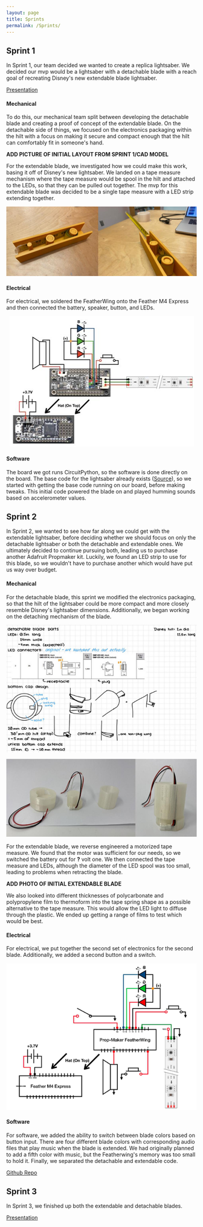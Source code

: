 ```yaml
---
layout: page
title: Sprints
permalink: /Sprints/
---
```


## Sprint 1
In Sprint 1, our team decided we wanted to create a replica lightsaber. We decided our mvp would be a lightsaber with a detachable blade with a reach goal of recreating Disney's new extendable blade lightsaber. 

[Presentation](https://docs.google.com/presentation/d/1-5Kee44TzqyZskYLsyKVEHtzWcdqXS3h8iD9GProHQo/edit?usp=sharing)

#### Mechanical
To do this, our mechanical team split between developing the detachable blade and creating a proof of concept of the extendable blade. On the detachable side of things, we focused on the electronics packaging within the hilt with a focus on making it secure and compact enough that the hilt can comfortably fit in someone's hand.

**ADD PICTURE OF INITIAL LAYOUT FROM SPRINT 1/CAD MODEL**

For the extendable blade, we investigated how we could make this work, basing it off of Disney's new lightsaber. We landed on a tape measure mechanism where the tape measure would be spool in the hilt and attached to the LEDs, so that they can be pulled out together. The mvp for this extendable blade was decided to be a single tape measure with a LED strip extending together.

<p align="center">
  <img src="./sprint1extendable.jpg" alt="Extendable Proof of Concept">
</p>

#### Electrical
For electrical, we soldered the FeatherWing onto the Feather M4 Express and then connected the battery, speaker, button, and LEDs. 

<p align="center">
  <img src="./sprint1electrical.jpg" alt="Sprint 1 Circuit Diagram">
</p>

#### Software
The board we got runs CircuitPython, so the software is done directly on the board. The base code for the lightsaber already exists ([Source](https://learn.adafruit.com/hallowing-lightsaber/program-with-circuitpython)), so we started with getting the base code running on our board, before making tweaks. This initial code powered the blade on and played humming sounds based on accelerometer values.


## Sprint 2
In Sprint 2, we wanted to see how far along we could get with the extendable lightsaber, before deciding whether we should focus on only the detachable lightsaber or both the detachable and extendable ones. We ultimately decided to continue pursuing both, leading us to purchase another Adafruit Propmaker kit. Luckily, we found an LED strip to use for this blade, so we wouldn't have to purchase another which would have put us way over budget.

#### Mechanical
For the detachable blade, this sprint we modified the electronics packaging, so that the hilt of the lightsaber could be more compact and more closely resemble Disney's lightsaber dimensions. Additionally, we began working on the detaching mechanism of the blade. 

<p align="center">
  <img src="./sprint2detachabledesign.png" alt="Sprint 2 Detaching Mechanism Design">
</p>

<p align="center">
  <img src="./sprint2detachableprinted.jpg" alt="Sprint 2 Detaching Mechanism">
</p>

For the extendable blade, we reverse engineered a motorized tape measure. We found that the motor was sufficient for our needs, so we switched the battery out for **?** volt one. We then connected the tape measure and LEDs, although the diameter of the LED spool was too small, leading to problems when retracting the blade. 

**ADD PHOTO OF INITIAL EXTENDABLE BLADE**

We also looked into different thicknesses of polycarbonate and polypropylene film to thermoform into the tape spring shape as a possible alternative to the tape measure. This would allow the LED light to diffuse through the plastic. We ended up getting a range of films to test which would be best.

#### Electrical
For electrical, we put together the second set of electronics for the second blade. Additionally, we added a second button and a switch.

<p align="center">
  <img src="./sprint2electrical.png" alt="Sprint 2 Circuit Diagram">
</p>

#### Software
For software, we added the ability to switch between blade colors based on button input. There are four different blade colors with corresponding audio files that play music when the blade is extended. We had originally planned to add a fifth color with music, but the Featherwing's memory was too small to hold it. Finally, we separated the detachable and extendable code.

[Github Repo](https://github.com/nabihestefan/Lightsaber)

## Sprint 3
In Sprint 3, we finished up both the extendable and detachable blades.

[Presentation](https://docs.google.com/presentation/d/1FsrQfatEuBN9W9HeRLlkH6D4EyJWSfqdYsHG7buiOm8/edit?usp=sharing)
